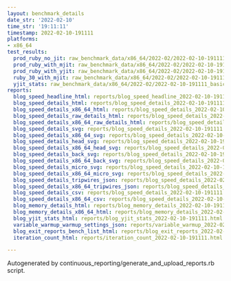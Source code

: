 ```yaml
---
layout: benchmark_details
date_str: '2022-02-10'
time_str: '19:11:11'
timestamp: 2022-02-10-191111
platforms:
- x86_64
test_results:
  prod_ruby_no_jit: raw_benchmark_data/x86_64/2022-02/2022-02-10-191111_basic_benchmark_prod_ruby_no_jit.json
  prod_ruby_with_mjit: raw_benchmark_data/x86_64/2022-02/2022-02-10-191111_basic_benchmark_prod_ruby_with_mjit.json
  prod_ruby_with_yjit: raw_benchmark_data/x86_64/2022-02/2022-02-10-191111_basic_benchmark_prod_ruby_with_yjit.json
  ruby_30_with_mjit: raw_benchmark_data/x86_64/2022-02/2022-02-10-191111_basic_benchmark_ruby_30_with_mjit.json
  yjit_stats: raw_benchmark_data/x86_64/2022-02/2022-02-10-191111_basic_benchmark_yjit_stats.json
reports:
  blog_speed_headline_html: reports/blog_speed_headline_2022-02-10-191111.html
  blog_speed_details_html: reports/blog_speed_details_2022-02-10-191111.html
  blog_speed_details_x86_64_html: reports/blog_speed_details_2022-02-10-191111.x86_64.html
  blog_speed_details_raw_details_html: reports/blog_speed_details_2022-02-10-191111.raw_details.html
  blog_speed_details_x86_64_raw_details_html: reports/blog_speed_details_2022-02-10-191111.x86_64.raw_details.html
  blog_speed_details_svg: reports/blog_speed_details_2022-02-10-191111.svg
  blog_speed_details_x86_64_svg: reports/blog_speed_details_2022-02-10-191111.x86_64.svg
  blog_speed_details_head_svg: reports/blog_speed_details_2022-02-10-191111.head.svg
  blog_speed_details_x86_64_head_svg: reports/blog_speed_details_2022-02-10-191111.x86_64.head.svg
  blog_speed_details_back_svg: reports/blog_speed_details_2022-02-10-191111.back.svg
  blog_speed_details_x86_64_back_svg: reports/blog_speed_details_2022-02-10-191111.x86_64.back.svg
  blog_speed_details_micro_svg: reports/blog_speed_details_2022-02-10-191111.micro.svg
  blog_speed_details_x86_64_micro_svg: reports/blog_speed_details_2022-02-10-191111.x86_64.micro.svg
  blog_speed_details_tripwires_json: reports/blog_speed_details_2022-02-10-191111.tripwires.json
  blog_speed_details_x86_64_tripwires_json: reports/blog_speed_details_2022-02-10-191111.x86_64.tripwires.json
  blog_speed_details_csv: reports/blog_speed_details_2022-02-10-191111.csv
  blog_speed_details_x86_64_csv: reports/blog_speed_details_2022-02-10-191111.x86_64.csv
  blog_memory_details_html: reports/blog_memory_details_2022-02-10-191111.html
  blog_memory_details_x86_64_html: reports/blog_memory_details_2022-02-10-191111.x86_64.html
  blog_yjit_stats_html: reports/blog_yjit_stats_2022-02-10-191111.html
  variable_warmup_warmup_settings_json: reports/variable_warmup_2022-02-10-191111.warmup_settings.json
  blog_exit_reports_bench_list_html: reports/blog_exit_reports_2022-02-10-191111.bench_list.html
  iteration_count_html: reports/iteration_count_2022-02-10-191111.html

---
```

Autogenerated by continuous_reporting/generate_and_upload_reports.rb script.
